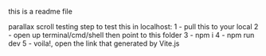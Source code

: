 this is a readme file

parallax scroll testing
step to test this in localhost:
1 - pull this to your local
2 - open up terminal/cmd/shell then point to this folder
3 - npm i
4 - npm run dev
5 - voila!, open the link that generated by Vite.js
